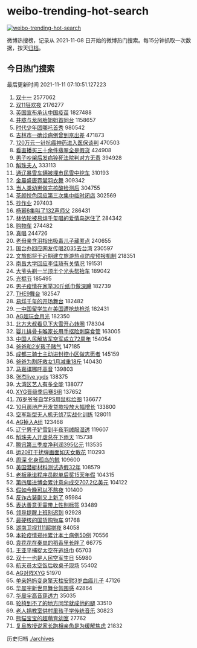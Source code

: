 # weibo-trending-hot-search

[![weibo-trending-hot-search](https://github.com/ameizi/weibo-trending-hot-search/actions/workflows/ci.yml/badge.svg)](https://github.com/ameizi/weibo-trending-hot-search/actions/workflows/ci.yml)

微博热搜榜，记录从 2021-11-08 日开始的微博热门搜索。每15分钟抓取一次数据，按天[归档](./archives)。

## 今日热门搜索

<!-- BEGIN --> 
最后更新时间 2021-11-11 07:10:51.127223 
1. [双十一](https://s.weibo.com/weibo?q=%E5%8F%8C%E5%8D%81%E4%B8%80&Refer=top) 2577062
1. [双11狂欢夜](https://s.weibo.com/weibo?q=%E5%8F%8C11%E7%8B%82%E6%AC%A2%E5%A4%9C&Refer=top) 2176277
1. [英国宣布承认中国疫苗](https://s.weibo.com/weibo?q=%23%E8%8B%B1%E5%9B%BD%E5%AE%A3%E5%B8%83%E6%89%BF%E8%AE%A4%E4%B8%AD%E5%9B%BD%E7%96%AB%E8%8B%97%23&Refer=top) 1827488
1. [井胧与龙凤胎姐姐首同台](https://s.weibo.com/weibo?q=%23%E4%BA%95%E8%83%A7%E4%B8%8E%E9%BE%99%E5%87%A4%E8%83%8E%E5%A7%90%E5%A7%90%E9%A6%96%E5%90%8C%E5%8F%B0%23&Refer=top) 1158657
1. [时代少年团哪吒首秀](https://s.weibo.com/weibo?q=%23%E6%97%B6%E4%BB%A3%E5%B0%91%E5%B9%B4%E5%9B%A2%E5%93%AA%E5%90%92%E9%A6%96%E7%A7%80%23&Refer=top) 980542
1. [吉林市一确诊病例曾到京出差](https://s.weibo.com/weibo?q=%23%E5%90%89%E6%9E%97%E5%B8%82%E4%B8%80%E7%A1%AE%E8%AF%8A%E7%97%85%E4%BE%8B%E6%9B%BE%E5%88%B0%E4%BA%AC%E5%87%BA%E5%B7%AE%23&Refer=top) 471873
1. [120万元一针抗癌神药进入医保谈判](https://s.weibo.com/weibo?q=%23120%E4%B8%87%E5%85%83%E4%B8%80%E9%92%88%E6%8A%97%E7%99%8C%E7%A5%9E%E8%8D%AF%E8%BF%9B%E5%85%A5%E5%8C%BB%E4%BF%9D%E8%B0%88%E5%88%A4%23&Refer=top) 470503
1. [看直播买三十余件翡翠全是假货](https://s.weibo.com/weibo?q=%23%E7%9C%8B%E7%9B%B4%E6%92%AD%E4%B9%B0%E4%B8%89%E5%8D%81%E4%BD%99%E4%BB%B6%E7%BF%A1%E7%BF%A0%E5%85%A8%E6%98%AF%E5%81%87%E8%B4%A7%23&Refer=top) 424908
1. [男子吵架后发病猝死法院判对方无责](https://s.weibo.com/weibo?q=%23%E7%94%B7%E5%AD%90%E5%90%B5%E6%9E%B6%E5%90%8E%E5%8F%91%E7%97%85%E7%8C%9D%E6%AD%BB%E6%B3%95%E9%99%A2%E5%88%A4%E5%AF%B9%E6%96%B9%E6%97%A0%E8%B4%A3%23&Refer=top) 394928
1. [斛珠夫人](https://s.weibo.com/weibo?q=%E6%96%9B%E7%8F%A0%E5%A4%AB%E4%BA%BA&Refer=top) 333113
1. [通辽暴雪车辆被埋市民雪中挖车](https://s.weibo.com/weibo?q=%23%E9%80%9A%E8%BE%BD%E6%9A%B4%E9%9B%AA%E8%BD%A6%E8%BE%86%E8%A2%AB%E5%9F%8B%E5%B8%82%E6%B0%91%E9%9B%AA%E4%B8%AD%E6%8C%96%E8%BD%A6%23&Refer=top) 310193
1. [金晨盛唐霓裳羽衣舞](https://s.weibo.com/weibo?q=%23%E9%87%91%E6%99%A8%E7%9B%9B%E5%94%90%E9%9C%93%E8%A3%B3%E7%BE%BD%E8%A1%A3%E8%88%9E%23&Refer=top) 309342
1. [当人类幼崽做完核酸检测后](https://s.weibo.com/weibo?q=%23%E5%BD%93%E4%BA%BA%E7%B1%BB%E5%B9%BC%E5%B4%BD%E5%81%9A%E5%AE%8C%E6%A0%B8%E9%85%B8%E6%A3%80%E6%B5%8B%E5%90%8E%23&Refer=top) 304755
1. [茶颜悦色回应第三次集中临时闭店](https://s.weibo.com/weibo?q=%23%E8%8C%B6%E9%A2%9C%E6%82%A6%E8%89%B2%E5%9B%9E%E5%BA%94%E7%AC%AC%E4%B8%89%E6%AC%A1%E9%9B%86%E4%B8%AD%E4%B8%B4%E6%97%B6%E9%97%AD%E5%BA%97%23&Refer=top) 302569
1. [抄作业](https://s.weibo.com/weibo?q=%E6%8A%84%E4%BD%9C%E4%B8%9A&Refer=top) 297403
1. [杨幂6集叫了132声师父](https://s.weibo.com/weibo?q=%23%E6%9D%A8%E5%B9%826%E9%9B%86%E5%8F%AB%E4%BA%86132%E5%A3%B0%E5%B8%88%E7%88%B6%23&Refer=top) 286431
1. [林依轮被易烊千玺唱的爱情鸟迷住了](https://s.weibo.com/weibo?q=%23%E6%9E%97%E4%BE%9D%E8%BD%AE%E8%A2%AB%E6%98%93%E7%83%8A%E5%8D%83%E7%8E%BA%E5%94%B1%E7%9A%84%E7%88%B1%E6%83%85%E9%B8%9F%E8%BF%B7%E4%BD%8F%E4%BA%86%23&Refer=top) 284342
1. [购物车](https://s.weibo.com/weibo?q=%E8%B4%AD%E7%89%A9%E8%BD%A6&Refer=top) 274482
1. [真唱](https://s.weibo.com/weibo?q=%23%E7%9C%9F%E5%94%B1%23&Refer=top) 244726
1. [老母亲含泪指出吸毒儿子藏匿点](https://s.weibo.com/weibo?q=%23%E8%80%81%E6%AF%8D%E4%BA%B2%E5%90%AB%E6%B3%AA%E6%8C%87%E5%87%BA%E5%90%B8%E6%AF%92%E5%84%BF%E5%AD%90%E8%97%8F%E5%8C%BF%E7%82%B9%23&Refer=top) 240655
1. [国台办回应网友传唱2035去台湾](https://s.weibo.com/weibo?q=%23%E5%9B%BD%E5%8F%B0%E5%8A%9E%E5%9B%9E%E5%BA%94%E7%BD%91%E5%8F%8B%E4%BC%A0%E5%94%B12035%E5%8E%BB%E5%8F%B0%E6%B9%BE%23&Refer=top) 230597
1. [文旅部将于近期建立旅游热点防疫预报机制](https://s.weibo.com/weibo?q=%23%E6%96%87%E6%97%85%E9%83%A8%E5%B0%86%E4%BA%8E%E8%BF%91%E6%9C%9F%E5%BB%BA%E7%AB%8B%E6%97%85%E6%B8%B8%E7%83%AD%E7%82%B9%E9%98%B2%E7%96%AB%E9%A2%84%E6%8A%A5%E6%9C%BA%E5%88%B6%23&Refer=top) 218351
1. [南昌大学回应李佳琦有关情况](https://s.weibo.com/weibo?q=%23%E5%8D%97%E6%98%8C%E5%A4%A7%E5%AD%A6%E5%9B%9E%E5%BA%94%E6%9D%8E%E4%BD%B3%E7%90%A6%E6%9C%89%E5%85%B3%E6%83%85%E5%86%B5%23&Refer=top) 191531
1. [大爷头剃一半顶半个光头帮抬车](https://s.weibo.com/weibo?q=%23%E5%A4%A7%E7%88%B7%E5%A4%B4%E5%89%83%E4%B8%80%E5%8D%8A%E9%A1%B6%E5%8D%8A%E4%B8%AA%E5%85%89%E5%A4%B4%E5%B8%AE%E6%8A%AC%E8%BD%A6%23&Refer=top) 189042
1. [光棍节](https://s.weibo.com/weibo?q=%E5%85%89%E6%A3%8D%E8%8A%82&Refer=top) 185495
1. [男子疫情在家举30斤纸巾做深蹲](https://s.weibo.com/weibo?q=%23%E7%94%B7%E5%AD%90%E7%96%AB%E6%83%85%E5%9C%A8%E5%AE%B6%E4%B8%BE30%E6%96%A4%E7%BA%B8%E5%B7%BE%E5%81%9A%E6%B7%B1%E8%B9%B2%23&Refer=top) 182739
1. [THE9舞台](https://s.weibo.com/weibo?q=%23THE9%E8%88%9E%E5%8F%B0%23&Refer=top) 182547
1. [易烊千玺的开场舞台](https://s.weibo.com/weibo?q=%23%E6%98%93%E7%83%8A%E5%8D%83%E7%8E%BA%E7%9A%84%E5%BC%80%E5%9C%BA%E8%88%9E%E5%8F%B0%23&Refer=top) 182482
1. [一中国留学生在美国遭抢劫枪杀](https://s.weibo.com/weibo?q=%23%E4%B8%80%E4%B8%AD%E5%9B%BD%E7%95%99%E5%AD%A6%E7%94%9F%E5%9C%A8%E7%BE%8E%E5%9B%BD%E9%81%AD%E6%8A%A2%E5%8A%AB%E6%9E%AA%E6%9D%80%23&Refer=top) 182431
1. [AG超玩会月光](https://s.weibo.com/weibo?q=%23AG%E8%B6%85%E7%8E%A9%E4%BC%9A%E6%9C%88%E5%85%89%23&Refer=top) 182350
1. [北方大叔看见下大雪开心转圈](https://s.weibo.com/weibo?q=%E5%8C%97%E6%96%B9%E5%A4%A7%E5%8F%94%E7%9C%8B%E8%A7%81%E4%B8%8B%E5%A4%A7%E9%9B%AA%E5%BC%80%E5%BF%83%E8%BD%AC%E5%9C%88&Refer=top) 178304
1. [婴儿排骨卡喉家长用手抠险刺穿食管](https://s.weibo.com/weibo?q=%23%E5%A9%B4%E5%84%BF%E6%8E%92%E9%AA%A8%E5%8D%A1%E5%96%89%E5%AE%B6%E9%95%BF%E7%94%A8%E6%89%8B%E6%8A%A0%E9%99%A9%E5%88%BA%E7%A9%BF%E9%A3%9F%E7%AE%A1%23&Refer=top) 163005
1. [中国人民解放军空军成立72周年](https://s.weibo.com/weibo?q=%23%E4%B8%AD%E5%9B%BD%E4%BA%BA%E6%B0%91%E8%A7%A3%E6%94%BE%E5%86%9B%E7%A9%BA%E5%86%9B%E6%88%90%E7%AB%8B72%E5%91%A8%E5%B9%B4%23&Refer=top) 154054
1. [爸爸和2岁孩子赌气](https://s.weibo.com/weibo?q=%23%E7%88%B8%E7%88%B8%E5%92%8C2%E5%B2%81%E5%AD%A9%E5%AD%90%E8%B5%8C%E6%B0%94%23&Refer=top) 147185
1. [成都三骑士主动进封控小区做志愿者](https://s.weibo.com/weibo?q=%23%E6%88%90%E9%83%BD%E4%B8%89%E9%AA%91%E5%A3%AB%E4%B8%BB%E5%8A%A8%E8%BF%9B%E5%B0%81%E6%8E%A7%E5%B0%8F%E5%8C%BA%E5%81%9A%E5%BF%97%E6%84%BF%E8%80%85%23&Refer=top) 145159
1. [爸爸为割肝救女1月减重18斤](https://s.weibo.com/weibo?q=%23%E7%88%B8%E7%88%B8%E4%B8%BA%E5%89%B2%E8%82%9D%E6%95%91%E5%A5%B31%E6%9C%88%E5%87%8F%E9%87%8D18%E6%96%A4%23&Refer=top) 140430
1. [马嘉祺哪吒高音](https://s.weibo.com/weibo?q=%23%E9%A9%AC%E5%98%89%E7%A5%BA%E5%93%AA%E5%90%92%E9%AB%98%E9%9F%B3%23&Refer=top) 139803
1. [张杰live yyds](https://s.weibo.com/weibo?q=%E5%BC%A0%E6%9D%B0live%20yyds&Refer=top) 138375
1. [大湾区艺人有多全能](https://s.weibo.com/weibo?q=%23%E5%A4%A7%E6%B9%BE%E5%8C%BA%E8%89%BA%E4%BA%BA%E6%9C%89%E5%A4%9A%E5%85%A8%E8%83%BD%23&Refer=top) 138077
1. [XYG晋级季后赛S组](https://s.weibo.com/weibo?q=%23XYG%E6%99%8B%E7%BA%A7%E5%AD%A3%E5%90%8E%E8%B5%9BS%E7%BB%84%23&Refer=top) 137652
1. [76岁爷爷自学PS用鼠标绘图](https://s.weibo.com/weibo?q=%2376%E5%B2%81%E7%88%B7%E7%88%B7%E8%87%AA%E5%AD%A6PS%E7%94%A8%E9%BC%A0%E6%A0%87%E7%BB%98%E5%9B%BE%23&Refer=top) 136677
1. [10月房地产开发贷款投放大幅增长](https://s.weibo.com/weibo?q=%2310%E6%9C%88%E6%88%BF%E5%9C%B0%E4%BA%A7%E5%BC%80%E5%8F%91%E8%B4%B7%E6%AC%BE%E6%8A%95%E6%94%BE%E5%A4%A7%E5%B9%85%E5%A2%9E%E9%95%BF%23&Refer=top) 133800
1. [空军新型无人机无侦7实战化训练](https://s.weibo.com/weibo?q=%23%E7%A9%BA%E5%86%9B%E6%96%B0%E5%9E%8B%E6%97%A0%E4%BA%BA%E6%9C%BA%E6%97%A0%E4%BE%A67%E5%AE%9E%E6%88%98%E5%8C%96%E8%AE%AD%E7%BB%83%23&Refer=top) 128011
1. [AG掉入A组](https://s.weibo.com/weibo?q=%23AG%E6%8E%89%E5%85%A5A%E7%BB%84%23&Refer=top) 123468
1. [辽宁男子铲雪到半夜羽绒服湿透](https://s.weibo.com/weibo?q=%23%E8%BE%BD%E5%AE%81%E7%94%B7%E5%AD%90%E9%93%B2%E9%9B%AA%E5%88%B0%E5%8D%8A%E5%A4%9C%E7%BE%BD%E7%BB%92%E6%9C%8D%E6%B9%BF%E9%80%8F%23&Refer=top) 119607
1. [斛珠夫人开虐总在下雨天](https://s.weibo.com/weibo?q=%23%E6%96%9B%E7%8F%A0%E5%A4%AB%E4%BA%BA%E5%BC%80%E8%99%90%E6%80%BB%E5%9C%A8%E4%B8%8B%E9%9B%A8%E5%A4%A9%23&Refer=top) 115738
1. [腾讯第三季度净利润395亿元](https://s.weibo.com/weibo?q=%23%E8%85%BE%E8%AE%AF%E7%AC%AC%E4%B8%89%E5%AD%A3%E5%BA%A6%E5%87%80%E5%88%A9%E6%B6%A6395%E4%BA%BF%E5%85%83%23&Refer=top) 113535
1. [运20打干扰弹画面如天女散花](https://s.weibo.com/weibo?q=%23%E8%BF%9020%E6%89%93%E5%B9%B2%E6%89%B0%E5%BC%B9%E7%94%BB%E9%9D%A2%E5%A6%82%E5%A4%A9%E5%A5%B3%E6%95%A3%E8%8A%B1%23&Refer=top) 110293
1. [周深 化身孤岛的鲸](https://s.weibo.com/weibo?q=%E5%91%A8%E6%B7%B1%20%E5%8C%96%E8%BA%AB%E5%AD%A4%E5%B2%9B%E7%9A%84%E9%B2%B8&Refer=top) 109600
1. [美国潜艇材料测试造假32年](https://s.weibo.com/weibo?q=%23%E7%BE%8E%E5%9B%BD%E6%BD%9C%E8%89%87%E6%9D%90%E6%96%99%E6%B5%8B%E8%AF%95%E9%80%A0%E5%81%8732%E5%B9%B4%23&Refer=top) 108579
1. [老板承诺程序员脱单后奖15天年假](https://s.weibo.com/weibo?q=%23%E8%80%81%E6%9D%BF%E6%89%BF%E8%AF%BA%E7%A8%8B%E5%BA%8F%E5%91%98%E8%84%B1%E5%8D%95%E5%90%8E%E5%A5%9615%E5%A4%A9%E5%B9%B4%E5%81%87%23&Refer=top) 104315
1. [第四届进博会累计意向成交707.2亿美元](https://s.weibo.com/weibo?q=%23%E7%AC%AC%E5%9B%9B%E5%B1%8A%E8%BF%9B%E5%8D%9A%E4%BC%9A%E7%B4%AF%E8%AE%A1%E6%84%8F%E5%90%91%E6%88%90%E4%BA%A4707.2%E4%BA%BF%E7%BE%8E%E5%85%83%23&Refer=top) 104122
1. [假如今晚可以不熬夜](https://s.weibo.com/weibo?q=%23%E5%81%87%E5%A6%82%E4%BB%8A%E6%99%9A%E5%8F%AF%E4%BB%A5%E4%B8%8D%E7%86%AC%E5%A4%9C%23&Refer=top) 101400
1. [反诈古装剧又上新了](https://s.weibo.com/weibo?q=%23%E5%8F%8D%E8%AF%88%E5%8F%A4%E8%A3%85%E5%89%A7%E5%8F%88%E4%B8%8A%E6%96%B0%E4%BA%86%23&Refer=top) 95984
1. [表达善意无需带上性别标签](https://s.weibo.com/weibo?q=%23%E8%A1%A8%E8%BE%BE%E5%96%84%E6%84%8F%E6%97%A0%E9%9C%80%E5%B8%A6%E4%B8%8A%E6%80%A7%E5%88%AB%E6%A0%87%E7%AD%BE%23&Refer=top) 93489
1. [领导提醒上班别迟到](https://s.weibo.com/weibo?q=%23%E9%A2%86%E5%AF%BC%E6%8F%90%E9%86%92%E4%B8%8A%E7%8F%AD%E5%88%AB%E8%BF%9F%E5%88%B0%23&Refer=top) 92928
1. [最硬核的国货购物车](https://s.weibo.com/weibo?q=%23%E6%9C%80%E7%A1%AC%E6%A0%B8%E7%9A%84%E5%9B%BD%E8%B4%A7%E8%B4%AD%E7%89%A9%E8%BD%A6%23&Refer=top) 91768
1. [湖南卫视1111超拼夜](https://s.weibo.com/weibo?q=%E6%B9%96%E5%8D%97%E5%8D%AB%E8%A7%861111%E8%B6%85%E6%8B%BC%E5%A4%9C&Refer=top) 84058
1. [本轮疫情郑州累计本土病例50例](https://s.weibo.com/weibo?q=%23%E6%9C%AC%E8%BD%AE%E7%96%AB%E6%83%85%E9%83%91%E5%B7%9E%E7%B4%AF%E8%AE%A1%E6%9C%AC%E5%9C%9F%E7%97%85%E4%BE%8B50%E4%BE%8B%23&Refer=top) 70556
1. [袁花花在秦岚的稻香里长胖了](https://s.weibo.com/weibo?q=%23%E8%A2%81%E8%8A%B1%E8%8A%B1%E5%9C%A8%E7%A7%A6%E5%B2%9A%E7%9A%84%E7%A8%BB%E9%A6%99%E9%87%8C%E9%95%BF%E8%83%96%E4%BA%86%23&Refer=top) 66775
1. [王亚平捕捉太空在逃纸巾](https://s.weibo.com/weibo?q=%23%E7%8E%8B%E4%BA%9A%E5%B9%B3%E6%8D%95%E6%8D%89%E5%A4%AA%E7%A9%BA%E5%9C%A8%E9%80%83%E7%BA%B8%E5%B7%BE%23&Refer=top) 65703
1. [双十一也是人民空军生日](https://s.weibo.com/weibo?q=%23%E5%8F%8C%E5%8D%81%E4%B8%80%E4%B9%9F%E6%98%AF%E4%BA%BA%E6%B0%91%E7%A9%BA%E5%86%9B%E7%94%9F%E6%97%A5%23&Refer=top) 55980
1. [航天员太空饭后收桌子现场](https://s.weibo.com/weibo?q=%23%E8%88%AA%E5%A4%A9%E5%91%98%E5%A4%AA%E7%A9%BA%E9%A5%AD%E5%90%8E%E6%94%B6%E6%A1%8C%E5%AD%90%E7%8E%B0%E5%9C%BA%23&Refer=top) 55402
1. [AG对阵XYG](https://s.weibo.com/weibo?q=%23AG%E5%AF%B9%E9%98%B5XYG%23&Refer=top) 51970
1. [单亲妈妈变身擎天柱安慰3岁血癌儿子](https://s.weibo.com/weibo?q=%23%E5%8D%95%E4%BA%B2%E5%A6%88%E5%A6%88%E5%8F%98%E8%BA%AB%E6%93%8E%E5%A4%A9%E6%9F%B1%E5%AE%89%E6%85%B03%E5%B2%81%E8%A1%80%E7%99%8C%E5%84%BF%E5%AD%90%23&Refer=top) 47126
1. [华晨宇新世界舞台氛围感](https://s.weibo.com/weibo?q=%23%E5%8D%8E%E6%99%A8%E5%AE%87%E6%96%B0%E4%B8%96%E7%95%8C%E8%88%9E%E5%8F%B0%E6%B0%9B%E5%9B%B4%E6%84%9F%23&Refer=top) 42864
1. [华晨宇高音穿透力](https://s.weibo.com/weibo?q=%23%E5%8D%8E%E6%99%A8%E5%AE%87%E9%AB%98%E9%9F%B3%E7%A9%BF%E9%80%8F%E5%8A%9B%23&Refer=top) 35035
1. [轮椅到不了的地方同学就成他的腿](https://s.weibo.com/weibo?q=%23%E8%BD%AE%E6%A4%85%E5%88%B0%E4%B8%8D%E4%BA%86%E7%9A%84%E5%9C%B0%E6%96%B9%E5%90%8C%E5%AD%A6%E5%B0%B1%E6%88%90%E4%BB%96%E7%9A%84%E8%85%BF%23&Refer=top) 33510
1. [老人捐教室供村里孩子学传统音乐](https://s.weibo.com/weibo?q=%23%E8%80%81%E4%BA%BA%E6%8D%90%E6%95%99%E5%AE%A4%E4%BE%9B%E6%9D%91%E9%87%8C%E5%AD%A9%E5%AD%90%E5%AD%A6%E4%BC%A0%E7%BB%9F%E9%9F%B3%E4%B9%90%23&Refer=top) 30823
1. [熊猫宝宝的超萌育幼室](https://s.weibo.com/weibo?q=%23%E7%86%8A%E7%8C%AB%E5%AE%9D%E5%AE%9D%E7%9A%84%E8%B6%85%E8%90%8C%E8%82%B2%E5%B9%BC%E5%AE%A4%23&Refer=top) 27762
1. [复旦教授说家长跑相亲角是为缓解焦虑](https://s.weibo.com/weibo?q=%23%E5%A4%8D%E6%97%A6%E6%95%99%E6%8E%88%E8%AF%B4%E5%AE%B6%E9%95%BF%E8%B7%91%E7%9B%B8%E4%BA%B2%E8%A7%92%E6%98%AF%E4%B8%BA%E7%BC%93%E8%A7%A3%E7%84%A6%E8%99%91%23&Refer=top) 21832
<!-- END -->

历史归档 [./archives](./archives)

